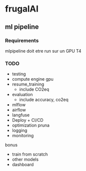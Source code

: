 # frugalAI

## ml pipeline
### Requirements
mlpipeline doit etre run sur un GPU T4

### TODO
- testing
- compute engine gpu 
- resume_training
    - include CO2eq
- evaluation
    - include accuracy, co2eq
- mlflow
- airflow
- langfuse
- Deploy + CI/CD
- optimization pruna
- logging
- monitoring

bonus
- train from scratch
- other models
- dashboard

